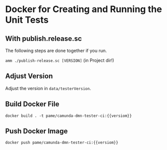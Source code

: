 # Docker for Creating and Running the Unit Tests

## With publish.release.sc
The following steps are done together if you run.

`amm ./publish-release.sc [VERSION]` (in Project dir!)


## Adjust Version
Adjust the version in `data/testerVersion`.
## Build Docker File
```
docker build . -t pame/camunda-dmn-tester-ci:{{versiom}}
```
## Push Docker Image
```
docker push pame/camunda-dmn-tester-ci:{{versiom}}
```


